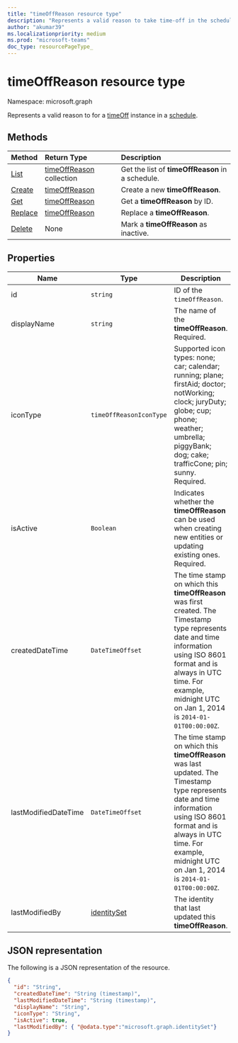 ```yaml
---
title: "timeOffReason resource type"
description: "Represents a valid reason to take time-off in the schedule."
author: "akumar39"
ms.localizationpriority: medium
ms.prod: "microsoft-teams"
doc_type: resourcePageType_
---
```


# timeOffReason resource type

Namespace: microsoft.graph

Represents a valid reason to for a [timeOff](timeoff.md) instance in a [schedule](schedule.md).

## Methods

| Method       | Return Type  |Description|
|:---------------|:--------|:----------|
|[List](../api/schedule-list-timeoffreasons.md) | [timeOffReason](timeoffreason.md) collection | Get the list of **timeOffReason** in a schedule.|
|[Create](../api/schedule-post-timeoffreasons.md) | [timeOffReason](timeoffreason.md) | Create a new **timeOffReason**.|
|[Get](../api/timeoffreason-get.md) | [timeOffReason](timeoffreason.md) | Get a **timeOffReason** by ID.|
|[Replace](../api/timeoffreason-put.md) | [timeOffReason](timeoffreason.md) | Replace a **timeOffReason**.|
|[Delete](../api/timeoffreason-delete.md) | None | Mark a **timeOffReason** as inactive.|

## Properties
|Name          |Type           |Description                                                                                 |
|--------------|---------------|--------------------------------------------------------------------------------------------|
| id			|`string`      |ID of the `timeOffReason`.|
| displayName               | `string`                  | The name of the **timeOffReason**. Required. |
| iconType | `timeOffReasonIconType`   | Supported icon types: none; car; calendar; running; plane; firstAid; doctor; notWorking; clock; juryDuty; globe; cup; phone; weather; umbrella; piggyBank; dog; cake; trafficCone; pin; sunny. Required. |
| isActive 			|`Boolean`      | Indicates whether the **timeOffReason** can be used when creating new entities or updating existing ones. Required. |
| createdDateTime		|`DateTimeOffset`        |The time stamp on which this **timeOffReason** was first created. The Timestamp type represents date and time information using ISO 8601 format and is always in UTC time. For example, midnight UTC on Jan 1, 2014 is `2014-01-01T00:00:00Z`. |
| lastModifiedDateTime		|`DateTimeOffset`         |The time stamp on which this **timeOffReason** was last updated. The Timestamp type represents date and time information using ISO 8601 format and is always in UTC time. For example, midnight UTC on Jan 1, 2014 is `2014-01-01T00:00:00Z`. |
| lastModifiedBy		| [identitySet](identityset.md)        |The identity that last updated this **timeOffReason**.|

## JSON representation

The following is a JSON representation of the resource.

<!-- {
  "blockType": "resource",
  "keyProperty": "id",
  "@odata.type": "microsoft.graph.timeOffReason",
  "baseType":"microsoft.graph.changeTrackedEntity"
}-->

```json
{
  "id": "String",
  "createdDateTime": "String (timestamp)",
  "lastModifiedDateTime": "String (timestamp)",
  "displayName": "String",
  "iconType": "String",
  "isActive": true,
  "lastModifiedBy": { "@odata.type":"microsoft.graph.identitySet"}
}
```


<!-- uuid: 8fcb5dbc-d5aa-4681-8e31-b001d5168d79
2015-10-25 14:57:30 UTC -->
<!--
{
  "type": "#page.annotation",
  "description": "timeOffReason resource",
  "keywords": "",
  "section": "documentation",
  "tocPath": "",
  "suppressions": []
}
-->

